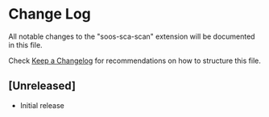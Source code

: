 # Change Log

All notable changes to the "soos-sca-scan" extension will be documented in this file.

Check [Keep a Changelog](http://keepachangelog.com/) for recommendations on how to structure this file.

## [Unreleased]

- Initial release
